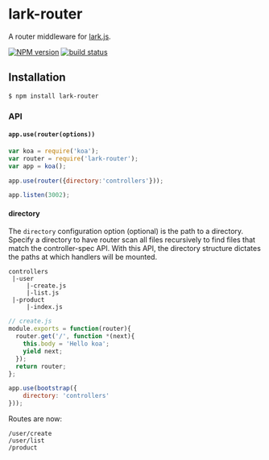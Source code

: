 lark-router
=============

A router middleware for [lark.js](https://github.com/larkjs/lark). 

[![NPM version][npm-image]][npm-url]
[![build status][travis-image]][travis-url]
  
  
## Installation

```
$ npm install lark-router
```

### API
#### `app.use(router(options))`

```javascript
var koa = require('koa');
var router = require('lark-router');
var app = koa();

app.use(router({directory:'controllers'}));

app.listen(3002);
```




#### directory
The `directory` configuration option (optional) is the path to a directory.
Specify a directory to have router scan all files recursively to find files
that match the controller-spec API. With this API, the directory structure
dictates the paths at which handlers will be mounted.

```text
controllers
 |-user
     |-create.js
     |-list.js
 |-product
     |-index.js
```
```javascript
// create.js
module.exports = function(router){
  router.get('/', function *(next){
    this.body = 'Hello koa';
    yield next;
  });
  return router;
};
```
```javascript
app.use(bootstrap({
    directory: 'controllers'
}));
```
Routes are now:
```test
/user/create
/user/list
/product
```
  
[npm-image]: https://img.shields.io/npm/v/lark-router.svg?style=flat-square
[npm-url]: https://npmjs.org/package/lark-router
[travis-image]: https://img.shields.io/travis/koajs/koa/master.svg?style=flat-square
[travis-url]: https://travis-ci.org/koajs/koa
